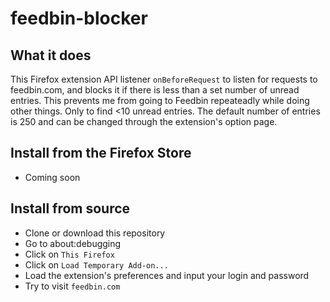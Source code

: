 # feedbin-blocker

## What it does

This Firefox extension API listener `onBeforeRequest` to listen for requests to feedbin.com, and blocks it if there is less than a set number of unread entries. This prevents me from going to Feedbin repeateadly while doing other things. Only to find <10 unread entries. The default number of entries is 250 and can be changed through the extension's option page.

## Install from the Firefox Store
* Coming soon

## Install from source
* Clone or download this repository
* Go to about:debugging
* Click on `This Firefox`
* Click on `Load Temporary Add-on...`
* Load the extension's preferences and input your login and password
* Try to visit `feedbin.com` 

